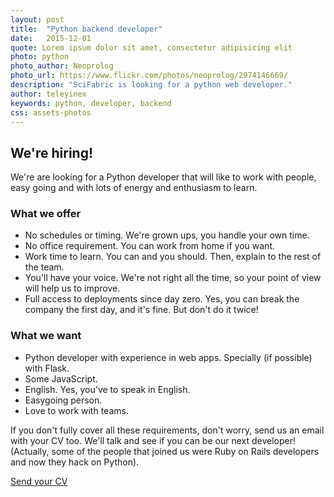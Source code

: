 ```yaml
---
layout: post
title:  "Python backend developer"
date:   2015-12-01 
quote: Lorem ipsum dolor sit amet, consectetur adipisicing elit
photo: python
photo_author: Neoprolog
photo_url: https://www.flickr.com/photos/neoprolog/2974146669/
description: "SciFabric is looking for a python web developer."
author: teleyinex
keywords: python, developer, backend
css: assets-photos
---
```


## We're hiring!

We're are looking for a Python developer that will like to work with people, easy going
and with lots of energy and enthusiasm to learn.

### What we offer

 * No schedules or timing. We're grown ups, you handle your own time. 
 * No office requirement. You can work from home if you want.
 * Work time to learn. You can and you should. Then, explain to the rest of the team.
 * You'll have your voice. We're not right all the time, so your point of view will help us to improve. 
 * Full access to deployments since day zero. Yes, you can break the company the first day, and it's fine. But don't do it twice!

### What we want

 * Python developer with experience in web apps. Specially (if possible) with Flask.
 * Some JavaScript.
 * English. Yes, you've to speak in English.
 * Easygoing person.
 * Love to work with teams.

If you don't fully cover all these requirements, don't worry, send us an email with your CV too. We'll talk and see
if you can be our next developer! (Actually, some of the people that joined us were Ruby on Rails developers and now
they hack on Python).

<a href="mailto:daniel@scifabric.com?subject=Backend developer position">Send your CV</a>
